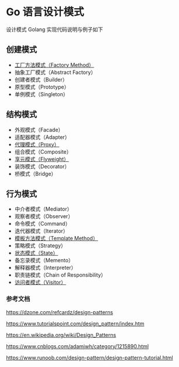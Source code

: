 # Go 语言设计模式

设计模式 Golang 实现代码说明与例子如下

## 创建模式

* [工厂方法模式（Factory Method）](https://github.com/nox60/go-design-pattern/tree/master/factoryMethod)
* 抽象工厂模式（Abstract Factory）
* 创建者模式（Builder）
* 原型模式（Prototype）
* 单例模式（Singleton）

## 结构模式

* 外观模式（Facade）
* 适配器模式（Adapter）
* [代理模式（Proxy）](https://github.com/nox60/go-design-pattern/tree/master/proxy)
* 组合模式（Composite）
* [享元模式（Flyweight）](https://github.com/nox60/go-design-pattern/tree/master/flyweight)
* 装饰模式（Decorator）
* 桥模式（Bridge）

## 行为模式

* 中介者模式（Mediator）
* 观察者模式（Observer）
* 命令模式（Command）
* 迭代器模式（Iterator）
* [模板方法模式（Template Method）](https://github.com/nox60/go-design-pattern/tree/master/templateMethod)
* 策略模式（Strategy）
* [状态模式（State）](https://github.com/nox60/go-design-pattern/tree/master/state)
* 备忘录模式（Memento）
* 解释器模式（Interpreter）
* 职责链模式（Chain of Responsibility）
* [访问者模式（Visitor）](https://github.com/nox60/go-design-pattern/tree/master/visitor)

### 参考文档

https://dzone.com/refcardz/design-patterns

https://www.tutorialspoint.com/design_pattern/index.htm

https://en.wikipedia.org/wiki/Design_Patterns

https://www.cnblogs.com/adamjwh/category/1215890.html

https://www.runoob.com/design-pattern/design-pattern-tutorial.html